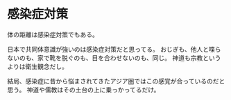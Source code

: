 # 感染症対策

体の距離は感染症対策でもある。

日本で共同体意識が強いのは感染症対策だと思ってる。
おじぎも、他人と喋らないのも、家で靴を脱ぐのも、目を合わせないのも、同じ。
神道も宗教というよりは衛生観念だし。

結局、感染症に昔から悩まされてきたアジア圏ではこの感覚が合っているのだと思う。
神道や儒教はその土台の上に乗っかってるだけ。
